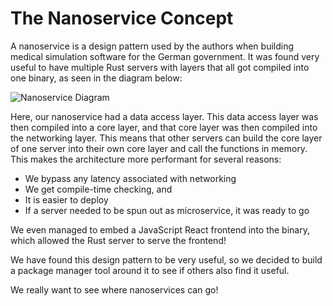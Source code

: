 # The Nanoservice Concept

A nanoservice is a design pattern used by the authors when building medical simulation software for the German government.
It was found very useful to have multiple Rust servers with layers that all got compiled into one binary, as seen in the diagram below:

![Nanoservice Diagram](/img/nanoservices_diagram.png)

Here, our nanoservice had a data access layer.
This data access layer was then compiled into a core layer, and that core layer was then compiled into the networking layer.
This means that other servers can build the core layer of one server into their own core layer and call the functions in memory.
This makes the architecture more performant for several reasons:

* We bypass any latency associated with networking
* We get compile-time checking, and
* It is easier to deploy
* If a server needed to be spun out as microservice, it was ready to go

We even managed to embed a JavaScript React frontend into the binary, which allowed the Rust server to serve the frontend!

We have found this design pattern to be very useful, so we decided to build a package manager tool around it to see if others also find it useful.

We really want to see where nanoservices can go!
